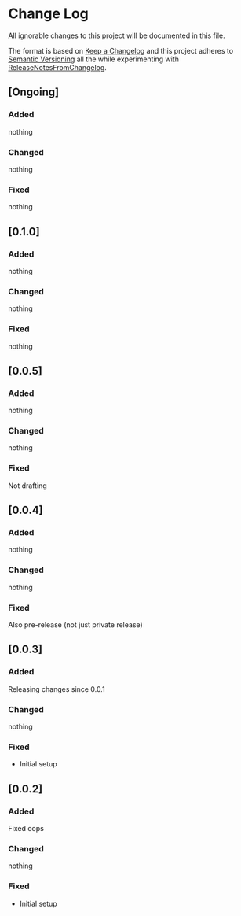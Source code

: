# Change Log

All ignorable changes to this project will be documented in this file.

The format is based on [Keep a Changelog](http://keepachangelog.com/)
and this project adheres to [Semantic Versioning](http://semver.org/)
all the while experimenting with [ReleaseNotesFromChangelog](https://github.com/CSchoel/release-notes-from-changelog).

## [Ongoing]

### Added

nothing

### Changed

nothing

### Fixed

nothing

## [0.1.0]

### Added

nothing

### Changed

nothing

### Fixed

nothing

## [0.0.5]

### Added

nothing

### Changed

nothing

### Fixed

Not drafting

## [0.0.4]

### Added

nothing

### Changed

nothing

### Fixed

Also pre-release (not just private release)

## [0.0.3]

### Added

Releasing changes since 0.0.1

### Changed

nothing

### Fixed

* Initial setup

## [0.0.2]

### Added

Fixed oops

### Changed

nothing

### Fixed

* Initial setup

